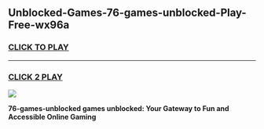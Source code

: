 
## Unblocked-Games-76-games-unblocked-Play-Free-wx96a
<h3>
<a href="https://premium76.site?title=76-games-unblocked&ref=18A">CLICK TO PLAY</a></h3>
<hr>

<h3>
<a href="https://premium76.site?title=76-games-unblocked&ref=18A">CLICK 2 PLAY</a>
  
</h3>

<a href="https://premium76.site?title=76-games-unblocked&ref=18A"><img src="https://clearcache.store/games.png"></a>


**76-games-unblocked games unblocked: Your Gateway to Fun and Accessible Online Gaming**
